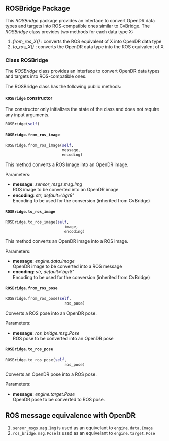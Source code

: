 ## ROSBridge Package


This *ROSBridge* package provides an interface to convert OpenDR data types and targets into ROS-compatible ones similar to CvBridge.
The *ROSBridge* class provides two methods for each data type X:
1. *from_ros_X()* : converts the ROS equivalent of X into OpenDR data type
2. *to_ros_X()* : converts the OpenDR data type into the ROS equivalent of X

### Class ROSBridge

The *ROSBridge* class provides an interface to convert OpenDR data types and targets into ROS-compatible ones.

The ROSBridge class has the following public methods:

#### `ROSBridge` constructor
The constructor only initializes the state of the class and does not require any input arguments.
```python
ROSBridge(self)
```

#### `ROSBridge.from_ros_image`

```python
ROSBridge.from_ros_image(self,
                         message,
                         encoding)
```

This method converts a ROS Image into an OpenDR image.

Parameters:

- **message**: *sensor_msgs.msg.Img*  
  ROS image to be converted into an OpenDR image
- **encoding**: *str, default='bgr8'*  
  Encoding to be used for the conversion (inherited from CvBridge)

#### `ROSBridge.to_ros_image`

```python
ROSBridge.to_ros_image(self,
                          image,
                          encoding)
```

This method converts an OpenDR image into a ROS image.

Parameters:

- **message**: *engine.data.Image*  
  OpenDR image to be converted into a ROS message
- **encoding**: *str, default='bgr8'*  
  Encoding to be used for the conversion (inherited from CvBridge)

#### `ROSBridge.from_ros_pose`

```python
ROSBridge.from_ros_pose(self,
                          ros_pose)
```

Converts a ROS pose into an OpenDR pose.

Parameters:

- **message**: *ros_bridge.msg.Pose*  
  ROS pose to be converted into an OpenDR pose
  
#### `ROSBridge.to_ros_pose`

```python
ROSBridge.to_ros_pose(self,
                          ros_pose)
```
Converts an OpenDR pose into a ROS pose.

Parameters:

- **message**: *engine.target.Pose*  
  OpenDR pose to be converted to ROS pose.


## ROS message equivalence with OpenDR
1. `sensor_msgs.msg.Img` is used as an equivelant to `engine.data.Image`
2. `ros_bridge.msg.Pose` is used as an equivelant to `engine.target.Pose`
